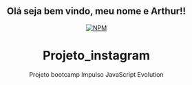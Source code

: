 <div align="center"> 
 
## Olá seja bem vindo, meu nome e Arthur!!

[![NPM](https://img.shields.io/npm/l/react)](https://github.com/Thur17/Projeto_instagram/blob/master/licence)

# Projeto_instagram
Projeto bootcamp Impulso JavaScript Evolution



